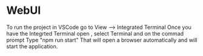 # WebUI
To run the project in VSCode go to View --> Integrated Terminal
Once you have the Integrted Terminal open , select Terminal and on the commad prompt Type "npm run start"
That will open a browser automatically and will start the application.
